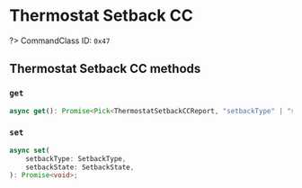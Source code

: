 # Thermostat Setback CC

?> CommandClass ID: `0x47`

## Thermostat Setback CC methods

### `get`

```ts
async get(): Promise<Pick<ThermostatSetbackCCReport, "setbackType" | "setbackState"> | undefined>;
```

### `set`

```ts
async set(
	setbackType: SetbackType,
	setbackState: SetbackState,
): Promise<void>;
```
